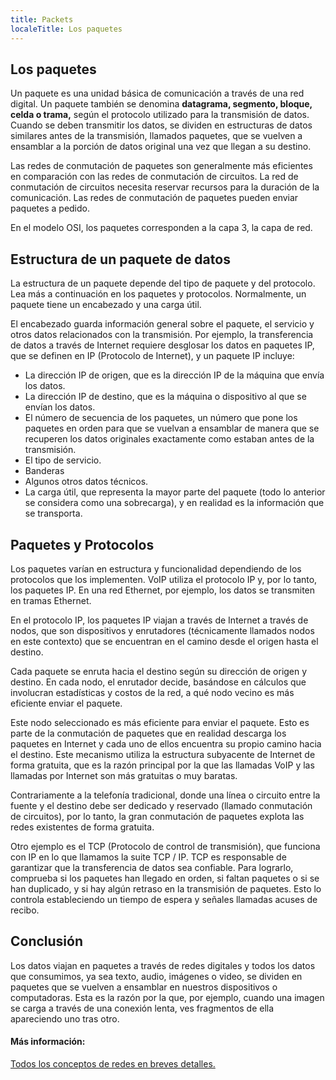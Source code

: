```yaml
---
title: Packets
localeTitle: Los paquetes
---
```

## Los paquetes

Un paquete es una unidad básica de comunicación a través de una red digital. Un paquete también se denomina **datagrama, segmento, bloque, celda o trama,** según el protocolo utilizado para la transmisión de datos. Cuando se deben transmitir los datos, se dividen en estructuras de datos similares antes de la transmisión, llamados paquetes, que se vuelven a ensamblar a la porción de datos original una vez que llegan a su destino.

Las redes de conmutación de paquetes son generalmente más eficientes en comparación con las redes de conmutación de circuitos. La red de conmutación de circuitos necesita reservar recursos para la duración de la comunicación. Las redes de conmutación de paquetes pueden enviar paquetes a pedido.

En el modelo OSI, los paquetes corresponden a la capa 3, la capa de red.

## Estructura de un paquete de datos

La estructura de un paquete depende del tipo de paquete y del protocolo. Lea más a continuación en los paquetes y protocolos. Normalmente, un paquete tiene un encabezado y una carga útil.

El encabezado guarda información general sobre el paquete, el servicio y otros datos relacionados con la transmisión. Por ejemplo, la transferencia de datos a través de Internet requiere desglosar los datos en paquetes IP, que se definen en IP (Protocolo de Internet), y un paquete IP incluye:

*   La dirección IP de origen, que es la dirección IP de la máquina que envía los datos.
*   La dirección IP de destino, que es la máquina o dispositivo al que se envían los datos.
*   El número de secuencia de los paquetes, un número que pone los paquetes en orden para que se vuelvan a ensamblar de manera que se recuperen los datos originales exactamente como estaban antes de la transmisión.
*   El tipo de servicio.
*   Banderas
*   Algunos otros datos técnicos.
*   La carga útil, que representa la mayor parte del paquete (todo lo anterior se considera como una sobrecarga), y en realidad es la información que se transporta.

## Paquetes y Protocolos

Los paquetes varían en estructura y funcionalidad dependiendo de los protocolos que los implementen. VoIP utiliza el protocolo IP y, por lo tanto, los paquetes IP. En una red Ethernet, por ejemplo, los datos se transmiten en tramas Ethernet.

En el protocolo IP, los paquetes IP viajan a través de Internet a través de nodos, que son dispositivos y enrutadores (técnicamente llamados nodos en este contexto) que se encuentran en el camino desde el origen hasta el destino.

Cada paquete se enruta hacia el destino según su dirección de origen y destino. En cada nodo, el enrutador decide, basándose en cálculos que involucran estadísticas y costos de la red, a qué nodo vecino es más eficiente enviar el paquete.

Este nodo seleccionado es más eficiente para enviar el paquete. Esto es parte de la conmutación de paquetes que en realidad descarga los paquetes en Internet y cada uno de ellos encuentra su propio camino hacia el destino. Este mecanismo utiliza la estructura subyacente de Internet de forma gratuita, que es la razón principal por la que las llamadas VoIP y las llamadas por Internet son más gratuitas o muy baratas.

Contrariamente a la telefonía tradicional, donde una línea o circuito entre la fuente y el destino debe ser dedicado y reservado (llamado conmutación de circuitos), por lo tanto, la gran conmutación de paquetes explota las redes existentes de forma gratuita.

Otro ejemplo es el TCP (Protocolo de control de transmisión), que funciona con IP en lo que llamamos la suite TCP / IP. TCP es responsable de garantizar que la transferencia de datos sea confiable. Para lograrlo, comprueba si los paquetes han llegado en orden, si faltan paquetes o si se han duplicado, y si hay algún retraso en la transmisión de paquetes. Esto lo controla estableciendo un tiempo de espera y señales llamadas acuses de recibo.

## Conclusión

Los datos viajan en paquetes a través de redes digitales y todos los datos que consumimos, ya sea texto, audio, imágenes o video, se dividen en paquetes que se vuelven a ensamblar en nuestros dispositivos o computadoras. Esta es la razón por la que, por ejemplo, cuando una imagen se carga a través de una conexión lenta, ves fragmentos de ella apareciendo uno tras otro.

#### Más información:

[Todos los conceptos de redes en breves detalles.](https://www.lifewire.com/what-is-a-data-packet-3426310 "Artículo de Lifewire sobre paquetes de datos")